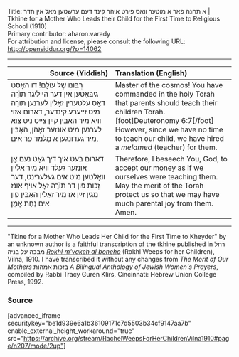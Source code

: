 <html>
<head></head>
<body>
Title: א תחנה פאר א מוטער װאס פירט איהר קינד דעם ערשׁטען מאל אין חדר | Tkhine for a Mother Who Leads their Child for the First Time to Religious School (1910)<br />
Primary contributor: aharon.varady<br />
For attribution and license, please consult the following URL: <a href="http://opensiddur.org/?p=14062">http://opensiddur.org/?p=14062</a>
<p />
<hr />

<table style="margin-left: auto;margin-right: auto;" class="draggable">
<thead><tr><th id="x" style="text-align: right;">Source (Yiddish)</th><th style="text-align: left;">Translation (English)</th></tr></thead>
<tbody>
<tr><td style="vertical-align:top;" width="46%">
<div class="yiddish"><span lang="yi">
רִבּוֺנוֺ שֶׁל עוֺלָם! 
דו האָסט גיבּאָטען אין דער הײליגר תוֺרָה 
דאָס עלטערין זאָלין לערנען תּוֺרָה מיט זײערע קינדער, 
דארום אזױ װיא מיר האָבּין קײַן צײַט ניט צוא לערנען מיט אונזער זאָהן, 
האָבּין מיר געדונגען אַ מְלַמֵד פר אים, 
</span></div></td>

<td style="vertical-align:top;" width="53%"><div class="english">
Master of the cosmos! 
You have commanded in the holy Torah 
that parents should teach their children Torah.[foot]Deuteronomy 6:7[/foot]&nbsp;
However, since we have no time to teach our child, 
we have hired a <em>melamed</em> (teacher) for them. 
</div></td></tr>


<tr><td style="vertical-align:top;" width="46%">
<div class="yiddish"><span lang="yi">
דארוּם בּעט איך דיך גאָט 
נעם אָן אונזער געלד װיא מיר אלײן װאָלטען מיט אים געלערינט, 
דער זְכוּת פון דר תּוֺרָה זאָל אױף אונז מגין זײַן 
אז מיר זאָלין האָבּין פון אים נַחַת 
אָמֵן׃
</span></div></td>

<td style="vertical-align:top;" width="53%"><div class="english">
Therefore, I beseech You, God, 
to accept our money as if we ourselves were teaching them. 
May the merit of the Torah protect us 
so that we may have much parental joy from them. 
Amen.
</div></td>
</tr>
</tbody></table>

<hr />

"Tkine for a Mother Who Leads Her Child for the First Time to Kheyder" by an unknown author is a faithful transcription of the tkhine published in  רחל מבכה על בניה <em><a href="https://opensiddur.org/compilations/rabbinic-prayer/seder-tkhines/rokhl-mvako-al-boneho-a-nayye-shas-tekhine-vilna-1910/">Rokhl m'vakeh al boneho</a></em> (Rokhl Weeps for her Children), Vilna, 1910. I have transcribed it without any changes from <em>The Merit of Our Mothers</em> בזכות אמהות <em>A Bilingual Anthology of Jewish Women's Prayers</em>, compiled by Rabbi Tracy Guren Klirs, Cincinnati: Hebrew Union College Press, 1992.

<h3>Source</h3>

[advanced_iframe securitykey="be1d939e6a1b36109171c7d5503b34cf9147aa7b" enable_external_height_workaround="true" src="https://archive.org/stream/RachelWeepsForHerChildrenVilna1910#page/n207/mode/2up"]
</body>
</html>